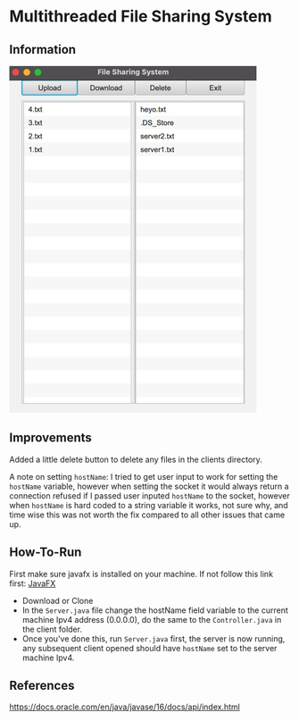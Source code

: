 <h1>Multithreaded File Sharing System</h1>
<h2>Information</h2>
<img src=".\system.jpeg">
<p></p>
 
 <h2>Improvements</h2>
<p>Added a little delete button to delete any files in the clients directory.<p>
<p> A note on setting <code>hostName</code>: I tried to get user input to work for setting the <code>hostName</code> variable, however when setting the socket it would always return a connection refused if I passed user inputed <code>hostName</code> to the socket, however when <code>hostName</code> is hard coded to a string variable it works, not sure why, and time wise this was not worth the fix compared to all other issues that came up.
 
 <h2>How-To-Run</h2>
 <p>First make sure javafx is installed on your machine. If not follow this link first: <a href="https://openjfx.io/openjfx-docs/">JavaFX</a></p>
 <ul>
 <li>Download or Clone</li>
 <li>In the <code>Server.java</code> file change the hostName field variable to the current machine Ipv4 address (0.0.0.0), do the same to the <code>Controller.java</code> in the client folder.</li>
 <li>Once you've done this, run <code>Server.java</code> first, the server is now running, any subsequent client opened should have <code>hostName</code> set to the server machine Ipv4.</li>
  </ul>

  
<h2>References</h2>
<p>
<a href="https://docs.oracle.com/en/java/javase/16/docs/api/index.html">https://docs.oracle.com/en/java/javase/16/docs/api/index.html </a> <br />

</p>